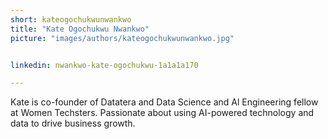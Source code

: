 ```yaml
---
short: kateogochukwunwankwo
title: "Kate Ogochukwu Nwankwo"
picture: "images/authors/kateogochukwunwankwo.jpg"


linkedin: nwankwo-kate-ogochukwu-1a1a1a170

---
```


Kate is co-founder of Datatera and Data Science and Al Engineering fellow at Women Techsters. Passionate about using AI-powered technology and data to drive business growth.